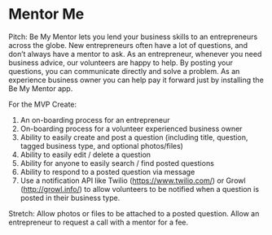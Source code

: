 # Mentor Me

Pitch: Be My Mentor lets you lend your business skills to an entrepreneurs across the globe. New entrepreneurs often have a lot of questions, and don’t always have a mentor to ask. As an entrepreneur, whenever you need business advice, our volunteers are happy to help. By posting your questions, you can communicate directly and solve a problem. As an experience business owner you can help pay it forward just by installing the Be My Mentor app.
 
 For the MVP Create:
 
 1. An on-boarding process for an entrepreneur
 2. On-boarding process for a volunteer experienced business owner
 3. Ability to easily create and post a question (including title, question, tagged business type, and optional photos/files)
 4. Ability to easily edit / delete a question
 5. Ability for anyone to easily search / find posted questions
 6. Ability to respond to a posted question via message
 7. Use a notification API like Twilio (https://www.twilio.com/) or Growl (http://growl.info/) to allow volunteers to be notified when a question is posted in their business type.
 
 Stretch: Allow photos or files to be attached to a posted question. Allow an entrepreneur to request a call with a mentor for a fee.
 
